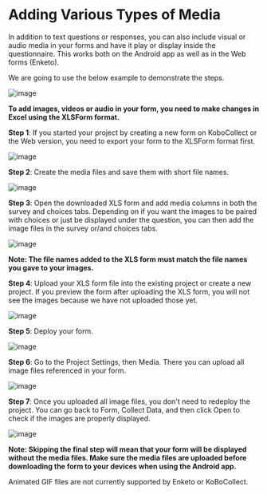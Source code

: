 # Adding Various Types of Media

In addition to text questions or responses, you can also include visual or audio media in your forms and have it play or display inside the questionnaire. This works both on the Android app as well as in the Web forms (Enketo).

We are going to use the below example to demonstrate the steps.

![image](/images/media/example.gif)

**To add images, videos or audio in your form, you need to make changes in Excel using the XLSForm format.**

**Step 1**: If you started your project by creating a new form on KoboCollect or the Web version, you need to export your form to the XLSForm format first.

![image](/images/media/download_xls.gif)

**Step 2**: Create the media files and save them with short file names.

![image](/images/media/media_file.gif)

**Step 3**: Open the downloaded XLS form and add media columns in both the survey and choices tabs. Depending on if you want the images to be paired with choices or just be displayed under the question, you can then add the image files in the survey or/and choices tabs.

![image](/images/media/media_updated.gif)

**Note: The file names added to the XLS form must match the file names you gave to your images.**

**Step 4**: Upload your XLS form file into the existing project or create a new project. If you preview the form after uploading the XLS form, you will not see the images because we have not uploaded those yet.

![image](/images/media/upload_xls.gif)

**Step 5**: Deploy your form.

![image](/images/media/deploy.gif)

**Step 6**: Go to the Project Settings, then Media. There you can upload all image files referenced in your form.

![image](/images/media/setting.gif)

**Step 7**: Once you uploaded all image files, you don't need to redeploy the project. You can go back to Form, Collect Data, and then click Open to check if the images are properly displayed.

![image](/images/media/upload_image.gif)

**Note: Skipping the final step will mean that your form will be displayed without the media files. Make sure the media files are uploaded before downloading the form to your devices when using the Android app.**

Animated GIF files are not currently supported by Enketo or KoBoCollect.
